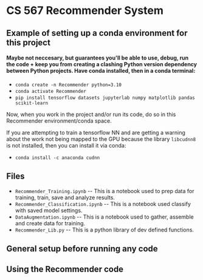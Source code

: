 # CS 567 Recommender System

## Example of setting up a conda environment for this project
#### Maybe not neccesary, but guarantees you'll be able to use, debug, run the code + keep you from creating a clashing Python version dependency between Python projects. Have conda installed, then in a conda terminal:
* `conda create -n Recommender python=3.10`
* `conda activate Recommender`
* `pip install tensorflow datasets jupyterlab numpy matplotlib pandas scikit-learn`

Now, when you work in the project and/or run its code, do so in this Recommender environment/conda space.

If you are attempting to train a tensorflow NN and are getting a warning about the work not being
mapped to the GPU because the library `libcudnn8` is not installed, then you can install it via conda:
* `conda install -c anaconda cudnn`

## Files
* `Recommender_Training.ipynb` -- This is a notebook used to prep data for training, train, save and analyze results.
* `Recommender_Classification.ipynb` -- This is a notebook used classify with saved model settings.
* `DataAugmentation.ipynb` -- This is a notebook used to gather, assemble and create data for training.
* `Recommender_Lib.py` -- This is a python library of dev defined functions.

## General setup before running any code

## Using the Recommender code

